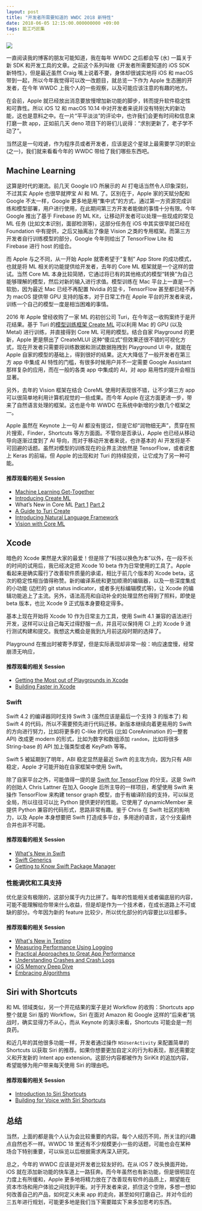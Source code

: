 ```yaml
---
layout: post
title: "开发者所需要知道的 WWDC 2018 新特性"
date: 2018-06-05 12:15:00.000000000 +09:00
tags: 能工巧匠集
---
```


![](/assets/images/2018/wwdc.png)

一直阅读我的博客的朋友可能知道，我在每年 WWDC 之后都会写 (水) 一篇关于新 SDK 和开发工具的文章。之前这个系列叫做《开发者所需要知道的 iOS SDK 新特性》，但是最近虽然 Craig 嘴上说着不要，身体却很诚实地将 iOS 和 macOS 带到一起，所以今年我觉得可以改一改题目，就总览一下作为 Apple 生态圈的开发者，在今年 WWDC 上我个人的一些观察，以及可能应该注意的有趣的地方。

在会前，Apple 就已经放出消息要放慢增加新功能的脚步，转而提升软件稳定性和可靠性。所以 iOS 12 和 macOS 10.14 中对开发者来说并没有特别大的新功能，这也是意料之中。在一片“平平淡淡”的评论中，也许我们会更有时间和信息来打磨一款 app，正如前几天 deno 项目下的哥们儿说得：“求别更新了，老子学不动了”。

当然这是一句戏谑，作为程序员或者开发者，应该是这个星球上最需要学习的职业 (之一)，我们就来看看今年的 WWDC 带给了我们哪些东西吧。

## Machine Learning

这算是时代的潮流。前几天 Google I/O 所展示的 AI 打电话当然令人印象深刻，不过其实 Apple 也很早就押宝 AI 和 ML 了。区别在于，Apple 家的天赋分配和 Google 不太一样，Google 更多地是用“集中式”的方式，通过第一方资源完成训练和模型部署，用户进行使用，在此期间第三方开发者能做的事情十分有限。今年 Google 推出了基于 Firebase 的 ML Kit，让移动开发者可以处理一些现成的常见 ML 任务 (比如文本识别，面部检测等)，这部分任务在 iOS 中其实很早就已经在 Foundation 中有提供，之后又抽离出了像是 Vision 之类的专用框架。而第三方开发者自行训练模型的部分，Google 今年则给出了 TensorFlow Lite 和 Firebase 进行 host 的组合。

而 Apple 与之不同，从一开始 Apple 就寄希望于“复制” App Store 的成功模式，也就是将 ML 相关的功能提供给开发者，去年的 Core ML 框架就是一个这样的尝试。当然 Core ML 本身比较简陋，它通过将已有的其他格式的模型“转换”为自己能够理解的模型，然后对新的输入进行求值。模型训练在 Mac 平台上一直是一个软肋，因为最近 Mac 已经不再配置 Nvidia 的显卡，TensorFlow 甚至都已经不再为 macOS 提供带 GPU 支持的版本，对于日常工作在 Apple 平台的开发者来说，训练一个自己的模型一度是相当困难的事情。

2016 年 Apple 曾经收购了一家 ML 的初创公司 Turi，在今年这一收购案终于是开花结果。基于 Turi 的[模型训练框架 Create ML](https://developer.apple.com/documentation/create_ml) 可以利用 Mac 的 GPU (以及 Metal) 进行训练，并直接得到 Core ML 可用的模型。结合自家 Playground 的更新，Apple 更是祭出了 CreateMLUI 这种“傻瓜式”但效果还很不错的可视化方式，现在开发者只需要将训练数据和测试数据拖拽到 Playground UI 中，就能在 Apple 自家的模型的基础上，得到很好的结果。这大大降低了一般开发者在第三方 app 中集成 AI 特性的门槛，有很多时候用户并不一定需要 Google Assistant 那样复杂的应用，而在一般的各类 app 中集成的 AI，对 app 易用性的提升会相当显著。

另外，去年的 Vision 框架在结合 CoreML 使用时表现很不错，让不少第三方 app 可以很简单地利用计算机视觉的一些成果。而今年 Apple 在这方面更进一步，带来了自然语言处理的框架。这也是今年 WWDC 在系统中新增的少数几个框架之一。

Apple 虽然在 Keynote 上一句 AI 都没有提过，但是它却“润物细无声”，贯穿在照片搜索，Finder，Shortcuts 等方方面面。不管你是否承认，Apple 也已经从移动导向逐渐过度到了 AI 导向，而对于移动开发者来说，也许基本的 AI 开发将是不可回避的话题。虽然对模型的训练现在的业界主流依然是 TensorFlow，或者说套上 Keras 的前端，但 Apple 的出现和对 Turi 的持续投资，让它成为了另一种可能。

#### 推荐观看的相关 Session

- [Machine Learning Get-Together](https://developer.apple.com/videos/play/wwdc2018/110/)
- [Introducing Create ML](https://developer.apple.com/videos/play/wwdc2018/703/)
- What’s New in Core ML [Part 1](https://developer.apple.com/videos/play/wwdc2018/708/) [Part 2](https://developer.apple.com/videos/play/wwdc2018/709/)
- [A Guide to Turi Create](https://developer.apple.com/videos/play/wwdc2018/712/)
- [Introducing Natural Language Framework](https://developer.apple.com/videos/play/wwdc2018/713/)
- [Vision with Core ML](https://developer.apple.com/videos/play/wwdc2018/717/)

## Xcode 

暗色的 Xcode 果然是大家的最爱！但是除了“科技以换色为本”以外，在一段不长的时间的试用后，我已经决定把 Xcode 10 beta 作为日常使用的工具了。Apple 看起来是确实履行了改善软件质量的承诺，相比于前几个版本的 Xcode beta，这次的稳定性相当值得称赞。新的编译系统和更加顺滑的编辑器，以及一些深度集成的小功能 (边栏的 git status indicator，或者多光标编辑模式等)，让 Xcode 的编辑功能追上了主流。另外，语法高亮和自动补全的处理显然也得到了照料，即使是 beta 版本，也比 Xcode 9 正式版本身要稳定得多。

基本上现在开始将 Xcode 10 作为日常主力工具，使用 Swift 4.1 兼容的语法进行开发，这样可以让自己每天过得舒服一点，并且可以保持用 CI 上的 Xcode 9 进行测试构建和提交。我想这大概会是我到九月前这段时期的选择了。

Playground 在推出时被寄予厚望，但是实际表现却非常一般：响应速度慢，经常崩溃无响应，

#### 推荐观看的相关 Session

- [Getting the Most out of Playgrounds in Xcode](https://developer.apple.com/videos/play/wwdc2018/402/)
- [Building Faster in Xcode](https://developer.apple.com/videos/play/wwdc2018/408/)

### Swift

Swift 4.2 的编译器同时支持 Swift 3 (虽然应该是最后一个支持 3 的版本了) 和 Swift 4 的代码，所以不需要预先进行代码迁移。新版本继续向着更易用的 Swift 的方向进行努力，比如将更多的 C-like 的代码 (比如 CoreAnimation 的一整套 API) 改成更 modern 的形式，比如为数字和数组添加 `random`，比如将很多 String-base 的 API 加上强类型或者 KeyPath 等等。

Swift 5 被延期到了明年，ABI 稳定显然是最近 Swift 的主攻方向，因为只有 ABI 稳定，Apple 才可能开始在自家框架中使用 Swift。

除了自家平台之外，可能值得一提的是 [Swift for TensorFlow](https://github.com/tensorflow/swift) 的分支。这是 Swift 的创始人 Chris Lattner 在加入 Google 后所主导的一样项目，希望使用 Swift 来操作 TensorFlow 来构建 tensor graph 模型，由于有编译阶段的支持，可以纵览全局，所以往往可以比 Python 提供更好的性能。它使用了 dynamicMember 来提供 Python 兼容的代码形式，思路非常有趣。鉴于 Chris 在 Swift 社区的影响力，以及 Apple 本身想要把 Swift 打造成多平台，多用途的语言，这个分支最终合并也非不可能。

#### 推荐观看的相关 Session

- [What's New in Swift](https://developer.apple.com/videos/play/wwdc2018/401/)
- [Swift Generics](https://developer.apple.com/videos/play/wwdc2018/406/)
- [Getting to Know Swift Package Manager](https://developer.apple.com/videos/play/wwdc2018/411/)

### 性能调优和工具支持

优化是没有极限的，这部分属于内力比拼了。每年的性能相关或者偏底层的内容，可能不能理解给你带来什么收益，但是却是作为一个技术者，在成长道路上不可或缺的部分。今年因为新的 feature 比较少，所以优化部分的内容要比以往都多。

#### 推荐观看的相关 Session


- [What's New in Testing](https://developer.apple.com/videos/play/wwdc2018/403/)
- [Measuring Performance Using Logging](https://developer.apple.com/videos/play/wwdc2018/405/)
- [Practical Approaches to Great App Performance](https://developer.apple.com/videos/play/wwdc2018/407/)
- [Understanding Crashes and Crash Logs](https://developer.apple.com/videos/play/wwdc2018/414/)
- [iOS Memory Deep Dive](https://developer.apple.com/videos/play/wwdc2018/416/)
- [Embracing Algorithms](https://developer.apple.com/videos/play/wwdc2018/223/)

## Siri with Shortcuts

和 ML 领域类似，另一个开花结果的案子是对 Workflow 的收购：Shortcuts app 整个就是 Siri 版的 Workflow。Siri 在面对 Amazon 和 Google 这样的“后来者”挑战时，确实显得力不从心，而从 Keynote 的演示来看，Shortcuts 可能会是一剂良药。

和近几年的其他很多功能一样，开发者通过操作 `NSUserActivity` 来配置简单的 Shortcuts 以获取 Siri 的推荐。如果你想要更加自定义的行为和表现，那还需要定义和开发新的 Intent app extension。这部分内容都被作为 SiriKit 的追加内容，希望能够为用户带来每天使用 Siri 的理由吧。

#### 推荐观看的相关 Session

- [Introduction to Siri Shortcuts](https://developer.apple.com/videos/play/wwdc2018/211/)
- [Building for Voice with Siri Shortcuts](https://developer.apple.com/videos/play/wwdc2018/214/)

## 总结

当然，上面的都是我个人认为会比较重要的内容。每个人经历不同，所关注的兴趣点自然也不一样。WWDC 18 里还有不少规模更小一些的话题，可能也会在某种场合下特别重要，可以纵览以后根据需求再深入研究。

总之，今年的 WWDC 应该是对开发者比较友好的。在从 iOS 7 改头换面开始，iOS 就在添加新功能的快车道上一路狂奔。而今年虽然也有新功能，但是很明显在力度上有所缓和，Apple 更多地将精力放在了改善现有软件的品质上，期望能在资本市场和用户体验之间找到平衡。对于开发者来说，抓住这个空隙，多想一想如何改善自己的产品，如何定义未来 app 的走向，甚至如何打磨自己，并对今后的三五年进行规划，可能更多地是我们当下需要踏实下来多加思考的东西。

